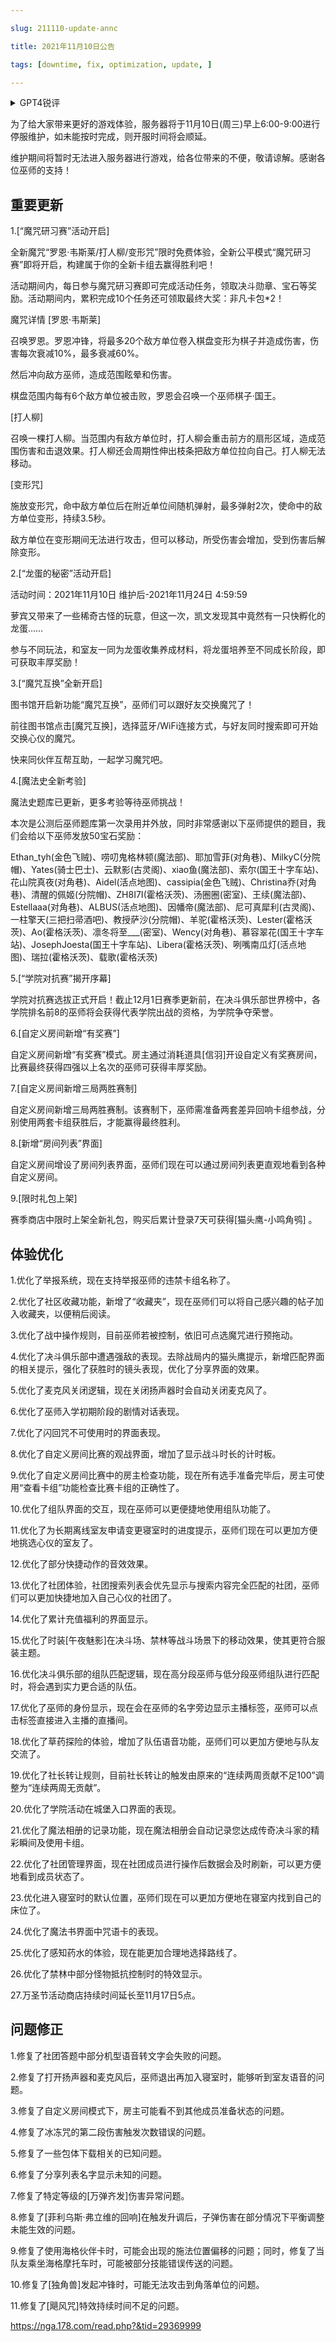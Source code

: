 ---
slug: 211110-update-annc
title: 2021年11月10日公告
tags: [downtime, fix, optimization, update, ]
---
<details>
<summary>GPT4锐评</summary>

</details>
<!--truncate-->

为了给大家带来更好的游戏体验，服务器将于11月10日(周三)早上6:00-9:00进行停服维护，如未能按时完成，则开服时间将会顺延。

维护期间将暂时无法进入服务器进行游戏，给各位带来的不便，敬请谅解。感谢各位巫师的支持！

## 重要更新
1.[“魔咒研习赛”活动开启]

全新魔咒“罗恩·韦斯莱/打人柳/变形咒”限时免费体验，全新公平模式“魔咒研习赛”即将开启，构建属于你的全新卡组去赢得胜利吧！

活动期间内，每日参与魔咒研习赛即可完成活动任务，领取决斗勋章、宝石等奖励。活动期间内，累积完成10个任务还可领取最终大奖：非凡卡包*2！

<span id='description'>魔咒详情</span>
[罗恩·韦斯莱]

召唤罗恩。罗恩冲锋，将最多20个敌方单位卷入棋盘变形为棋子并造成伤害，伤害每次衰减10%，最多衰减60%。

然后冲向敌方巫师，造成范围眩晕和伤害。

棋盘范围内每有6个敌方单位被击败，罗恩会召唤一个巫师棋子·国王。

[打人柳]

召唤一棵打人柳。当范围内有敌方单位时，打人柳会重击前方的扇形区域，造成范围伤害和击退效果。打人柳还会周期性伸出枝条把敌方单位拉向自己。打人柳无法移动。

[变形咒]

施放变形咒，命中敌方单位后在附近单位间随机弹射，最多弹射2次，使命中的敌方单位变形，持续3.5秒。

敌方单位在变形期间无法进行攻击，但可以移动，所受伤害会增加，受到伤害后解除变形。

2.[“龙蛋的秘密”活动开启]

活动时间：2021年11月10日 维护后-2021年11月24日 4:59:59

萝宾又带来了一些稀奇古怪的玩意，但这一次，凯文发现其中竟然有一只快孵化的龙蛋……

参与不同玩法，和室友一同为龙蛋收集养成材料，将龙蛋培养至不同成长阶段，即可获取丰厚奖励！

3.[“魔咒互换”全新开启]

图书馆开启新功能“魔咒互换”，巫师们可以跟好友交换魔咒了！

前往图书馆点击[魔咒互换]，选择蓝牙/WiFi连接方式，与好友同时搜索即可开始交换心仪的魔咒。

快来同伙伴互帮互助，一起学习魔咒吧。

4.[魔法史全新考验]

魔法史题库已更新，更多考验等待巫师挑战！

本次是公测后巫师题库第一次录用并外放，同时非常感谢以下巫师提供的题目，我们会给以下巫师发放50宝石奖励：

Ethan_tyh(金色飞贼)、唠叨鬼格林顿(魔法部)、耶加雪菲(对角巷)、MilkyC(分院帽)、Yates(骑士巴士)、云默影(古灵阁)、xiao鱼(魔法部)、索尔(国王十字车站)、花山院真夜(对角巷)、Aidel(活点地图)、cassipia(金色飞贼)、Christina乔(对角巷)、清醒的佩姬(分院帽)、ZH8I7I(霍格沃茨)、汤圈圈(密室)、王续(魔法部)、Estellaaa(对角巷)、ALBUS(活点地图)、因幡帝(魔法部)、尼可真犀利(古灵阁)、一柱擎天(三把扫帚酒吧)、教授萨沙(分院帽)、羊驼(霍格沃茨)、Lester(霍格沃茨)、Ao(霍格沃茨)、凛冬将至___(密室)、Wency(对角巷)、慕容翠花(国王十字车站)、JosephJoesta(国王十字车站)、Libera(霍格沃茨)、咧嘴南瓜灯(活点地图)、瑞拉(霍格沃茨)、载歌(霍格沃茨)

5.[“学院对抗赛”揭开序幕]

学院对抗赛选拔正式开启！截止12月1日赛季更新前，在决斗俱乐部世界榜中，各学院排名前8的巫师将会获得代表学院出战的资格，为学院争夺荣誉。

6.[自定义房间新增“有奖赛”]

自定义房间新增“有奖赛”模式。房主通过消耗道具[信羽]开设自定义有奖赛房间，比赛最终获得四强以上名次的巫师可获得丰厚奖励。

7.[自定义房间新增三局两胜赛制]

自定义房间新增三局两胜赛制。该赛制下，巫师需准备两套差异回响卡组参战，分别使用两套卡组获胜后，才能赢得最终胜利。

8.[新增“房间列表”界面]

自定义房间增设了房间列表界面，巫师们现在可以通过房间列表更直观地看到各种自定义房间。

9.[限时礼包上架]

赛季商店中限时上架全新礼包，购买后累计登录7天可获得[猫头鹰-小鸣角鸮] 。

## <span id='optimization'>体验优化</span>
1.优化了举报系统，现在支持举报巫师的违禁卡组名称了。

2.优化了社区收藏功能，新增了“收藏夹”，现在巫师们可以将自己感兴趣的帖子加入收藏夹，以便稍后阅读。

3.优化了战中操作规则，目前巫师若被控制，依旧可点选魔咒进行预拖动。

4.优化了决斗俱乐部中遭遇强敌的表现。去除战局内的猫头鹰提示，新增匹配界面的相关提示，强化了获胜时的镜头表现，优化了分享界面的效果。

5.优化了麦克风关闭逻辑，现在关闭扬声器时会自动关闭麦克风了。

6.优化了巫师入学初期阶段的剧情对话表现。

7.优化了闪回咒不可使用时的界面表现。

8.优化了自定义房间比赛的观战界面，增加了显示战斗时长的计时板。

9.优化了自定义房间比赛中的房主检查功能，现在所有选手准备完毕后，房主可使用“查看卡组”功能检查比赛卡组的正确性了。

10.优化了组队界面的交互，现在巫师可以更便捷地使用组队功能了。

11.优化了为长期离线室友申请变更寝室时的进度提示，巫师们现在可以更加方便地挑选心仪的室友了。

12.优化了部分快捷动作的音效效果。

13.优化了社团体验，社团搜索列表会优先显示与搜索内容完全匹配的社团，巫师们可以更加快捷地加入自己心仪的社团了。

14.优化了累计充值福利的界面显示。

15.优化了时装[午夜魅影]在决斗场、禁林等战斗场景下的移动效果，使其更符合服装主题。

16.优化决斗俱乐部的组队匹配逻辑，现在高分段巫师与低分段巫师组队进行匹配时，将会遇到实力更合适的队伍。

17.优化了巫师的身份显示，现在会在巫师的名字旁边显示主播标签，巫师可以点击标签直接进入主播的直播间。

18.优化了草药探险的体验，增加了队伍语音功能，巫师们可以更加方便地与队友交流了。

19.优化了社长转让规则，目前社长转让的触发由原来的“连续两周贡献不足100”调整为“连续两周无贡献”。

20.优化了学院活动在城堡入口界面的表现。

21.优化了魔法相册的记录功能，现在魔法相册会自动记录您达成传奇决斗家的精彩瞬间及使用卡组。

22.优化了社团管理界面，现在社团成员进行操作后数据会及时刷新，可以更方便地看到成员状态了。

23.优化进入寝室时的默认位置，巫师们现在可以更加方便地在寝室内找到自己的床位了。

24.优化了魔法书界面中咒语卡的表现。

25.优化了感知药水的体验，现在能更加合理地选择路线了。

26.优化了禁林中部分怪物抵抗控制时的特效显示。

27.万圣节活动商店持续时间延长至11月17日5点。

## <span id='fix'>问题修正</span>
1.修复了社团答题中部分机型语音转文字会失败的问题。

2.修复了打开扬声器和麦克风后，巫师退出再加入寝室时，能够听到室友语音的问题。

3.修复了自定义房间模式下，房主可能看不到其他成员准备状态的问题。

4.修复了冰冻咒的第二段伤害触发次数错误的问题。

5.修复了一些包体下载相关的已知问题。

6.修复了分享列表名字显示未知的问题。

7.修复了特定等级的[万弹齐发]伤害异常问题。

8.修复了[菲利乌斯·弗立维的回响]在触发升调后，子弹伤害在部分情况下平衡调整未能生效的问题。

9.修复了使用海格伙伴卡时，可能会出现的施法位置偏移的问题；同时，修复了当队友乘坐海格摩托车时，可能被部分技能错误传送的问题。

10.修复了[独角兽]发起冲锋时，可能无法攻击到角落单位的问题。

11.修复了[飓风咒]特效持续时间不足的问题。

https://nga.178.com/read.php?&tid=29369999